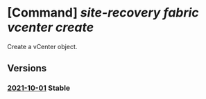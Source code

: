 # [Command] _site-recovery fabric vcenter create_

Create a vCenter object.

## Versions

### [2021-10-01](/Resources/mgmt-plane/L3N1YnNjcmlwdGlvbnMve30vcmVzb3VyY2Vncm91cHMve30vcHJvdmlkZXJzL21pY3Jvc29mdC5yZWNvdmVyeXNlcnZpY2VzL3ZhdWx0cy97fS9yZXBsaWNhdGlvbmZhYnJpY3Mve30vcmVwbGljYXRpb252Y2VudGVycy97fQ==/2021-10-01.xml) **Stable**

<!-- mgmt-plane /subscriptions/{}/resourcegroups/{}/providers/microsoft.recoveryservices/vaults/{}/replicationfabrics/{}/replicationvcenters/{} 2021-10-01 -->

